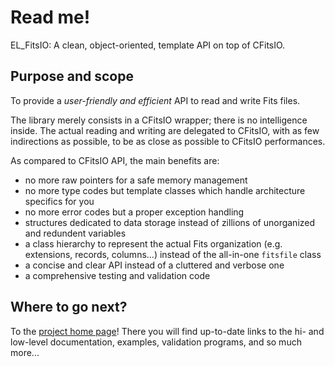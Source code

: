 # Read me!

EL_FitsIO: A clean, object-oriented, template API on top of CFitsIO.

## Purpose and scope

To provide a *user-friendly and efficient* API to read and write Fits files.

The library merely consists in a CFitsIO wrapper; there is no intelligence inside.
The actual reading and writing are delegated to CFitsIO, with as few indirections as possible, to be as close as possible to CFitsIO performances.

As compared to CFitsIO API, the main benefits are:

* no more raw pointers for a safe memory management
* no more type codes but template classes which handle architecture specifics for you
* no more error codes but a proper exception handling
* structures dedicated to data storage instead of zillions of unorganized and redundent variables
* a class hierarchy to represent the actual Fits organization (e.g. extensions, records, columns...) instead of the all-in-one `fitsfile` class
* a concise and clear API instead of a cluttered and verbose one
* a comprehensive testing and validation code

## Where to go next?

To the [project home page](https://euclid.roe.ac.uk/projects/fitsio/wiki)!
There you will find up-to-date links to the hi- and low-level documentation, examples, validation programs, and so much more...
